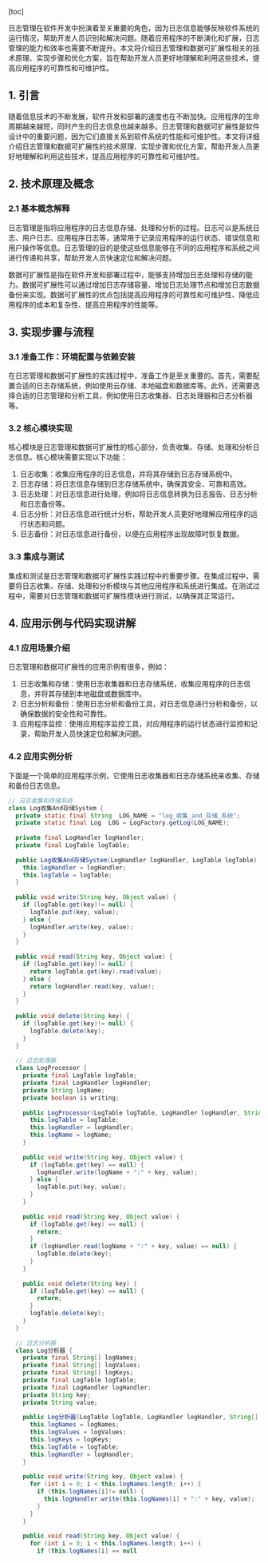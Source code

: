 
[toc]                    
                
                
日志管理在软件开发中扮演着至关重要的角色，因为日志信息能够反映软件系统的运行情况，帮助开发人员识别和解决问题。随着应用程序的不断演化和扩展，日志管理的能力和效率也需要不断提升。本文将介绍日志管理和数据可扩展性相关的技术原理、实现步骤和优化方案，旨在帮助开发人员更好地理解和利用这些技术，提高应用程序的可靠性和可维护性。

## 1. 引言

随着信息技术的不断发展，软件开发和部署的速度也在不断加快。应用程序的生命周期越来越短，同时产生的日志信息也越来越多。日志管理和数据可扩展性是软件设计中的重要问题，因为它们直接关系到软件系统的性能和可维护性。本文将详细介绍日志管理和数据可扩展性的技术原理、实现步骤和优化方案，帮助开发人员更好地理解和利用这些技术，提高应用程序的可靠性和可维护性。

## 2. 技术原理及概念

### 2.1 基本概念解释

日志管理是指将应用程序的日志信息存储、处理和分析的过程。日志可以是系统日志、用户日志、应用程序日志等，通常用于记录应用程序的运行状态、错误信息和用户操作等信息。日志管理的目的是使这些信息能够在不同的应用程序和系统之间进行传递和共享，帮助开发人员快速定位和解决问题。

数据可扩展性是指在软件开发和部署过程中，能够支持增加日志处理和存储的能力。数据可扩展性可以通过增加日志存储容量、增加日志处理节点和增加日志数据备份来实现。数据可扩展性的优点包括提高应用程序的可靠性和可维护性、降低应用程序的成本和复杂性、提高应用程序的性能等。

## 3. 实现步骤与流程

### 3.1 准备工作：环境配置与依赖安装

在日志管理和数据可扩展性的实践过程中，准备工作是至关重要的。首先，需要配置合适的日志存储系统，例如使用云存储、本地磁盘和数据库等。此外，还需要选择合适的日志管理和分析工具，例如使用日志收集器、日志处理器和日志分析器等。

### 3.2 核心模块实现

核心模块是日志管理和数据可扩展性的核心部分，负责收集、存储、处理和分析日志信息。核心模块需要实现以下功能：

1. 日志收集：收集应用程序的日志信息，并将其存储到日志存储系统中。
2. 日志存储：将日志信息存储到日志存储系统中，确保其安全、可靠和高效。
3. 日志处理：对日志信息进行处理，例如将日志信息转换为日志报告、日志分析和日志备份等。
4. 日志分析：对日志信息进行统计分析，帮助开发人员更好地理解应用程序的运行状态和问题。
5. 日志备份：对日志信息进行备份，以便在应用程序出现故障时恢复数据。

### 3.3 集成与测试

集成和测试是日志管理和数据可扩展性实践过程中的重要步骤。在集成过程中，需要将日志收集、存储、处理和分析模块与其他应用程序和系统进行集成。在测试过程中，需要对日志管理和数据可扩展性模块进行测试，以确保其正常运行。

## 4. 应用示例与代码实现讲解

### 4.1 应用场景介绍

日志管理和数据可扩展性的应用示例有很多，例如：

1. 日志收集和存储：使用日志收集器和日志存储系统，收集应用程序的日志信息，并将其存储到本地磁盘或数据库中。
2. 日志分析和备份：使用日志分析和备份工具，对日志信息进行分析和备份，以确保数据的安全性和可靠性。
3. 应用程序监控：使用应用程序监控工具，对应用程序的运行状态进行监控和记录，帮助开发人员快速定位和解决问题。

### 4.2 应用实例分析

下面是一个简单的应用程序示例，它使用日志收集器和日志存储系统来收集、存储和备份日志信息。

```java
// 日志收集和存储系统
class Log收集And存储System {
  private static final String  LOG_NAME = "log_收集_and_存储_系统";
  private static final Log  LOG = LogFactory.getLog(LOG_NAME);
  
  private final LogHandler logHandler;
  private final LogTable logTable;
  
  public Log收集And存储System(LogHandler logHandler, LogTable logTable) {
    this.logHandler = logHandler;
    this.logTable = logTable;
  }
  
  public void write(String key, Object value) {
    if (logTable.get(key)!= null) {
      logTable.put(key, value);
    } else {
      logHandler.write(key, value);
    }
  }
  
  public void read(String key, Object value) {
    if (logTable.get(key)!= null) {
      return logTable.get(key).read(value);
    } else {
      return logHandler.read(key, value);
    }
  }
  
  public void delete(String key) {
    if (logTable.get(key)!= null) {
      logTable.delete(key);
    }
  }
  
  // 日志处理器
  class LogProcessor {
    private final LogTable logTable;
    private final LogHandler logHandler;
    private String logName;
    private boolean is writing;
    
    public LogProcessor(LogTable logTable, LogHandler logHandler, String logName) {
      this.logTable = logTable;
      this.logHandler = logHandler;
      this.logName = logName;
    }
    
    public void write(String key, Object value) {
      if (logTable.get(key) == null) {
        logHandler.write(logName + ":" + key, value);
      } else {
        logTable.put(key, value);
      }
    }
    
    public void read(String key, Object value) {
      if (logTable.get(key) == null) {
        return;
      }
      if (logHandler.read(logName + ":" + key, value) == null) {
        logTable.delete(key);
      }
    }
    
    public void delete(String key) {
      if (logTable.get(key) == null) {
        return;
      }
      logTable.delete(key);
    }
  }
  
  // 日志分析器
  class Log分析器 {
    private final String[] logNames;
    private final String[] logValues;
    private final String[] logKeys;
    private final LogTable logTable;
    private final LogHandler logHandler;
    private String key;
    private String value;
    
    public Log分析器(LogTable logTable, LogHandler logHandler, String[] logNames, String[] logValues, String[] logKeys) {
      this.logNames = logNames;
      this.logValues = logValues;
      this.logKeys = logKeys;
      this.logTable = logTable;
      this.logHandler = logHandler;
    }
    
    public void write(String key, Object value) {
      for (int i = 0; i < this.logNames.length; i++) {
        if (this.logNames[i]!= null) {
          this.logHandler.write(this.logNames[i] + ":" + key, value);
        }
      }
    }
    
    public void read(String key, Object value) {
      for (int i = 0; i < this.logNames.length; i++) {
        if (this.logNames[i] == null

